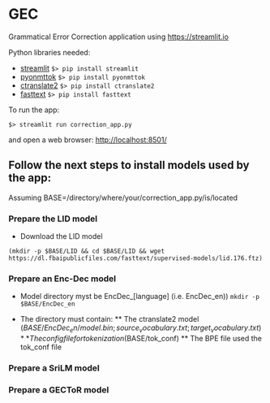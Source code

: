 # GEC
Grammatical Error Correction application using <https://streamlit.io>

Python libraries needed:
* [streamlit](https://streamlit.io) `$> pip install streamlit`
* [pyonmttok](https://github.com/OpenNMT/Tokenizer) `$> pip install pyonmttok`
* [ctranslate2](https://github.com/OpenNMT/CTranslate2) `$> pip install ctranslate2`
* [fasttext](https://fasttext.cc) `$> pip install fasttext`

To run the app: 

`$> streamlit run correction_app.py `

and open a web browser: <http://localhost:8501/>

## Follow the next steps to install models used by the app:

Assuming BASE=/directory/where/your/correction_app.py/is/located

### Prepare the LID model

* Download the LID model

`(mkdir -p $BASE/LID && cd $BASE/LID && wget https://dl.fbaipublicfiles.com/fasttext/supervised-models/lid.176.ftz)`

### Prepare an Enc-Dec model

* Model directory myst be EncDec_\[language\] (i.e. EncDec_en))
`mkdir -p $BASE/EncDec_en`

* The directory must contain:
** The ctranslate2 model ($BASE/EncDec_en/{model.bin;source_vocabulary.txt;target_vocabulary.txt})
** The config file for tokenization ($BASE/tok_conf)
** The BPE file used the tok_conf file

### Prepare a SriLM model


### Prepare a GECToR model
